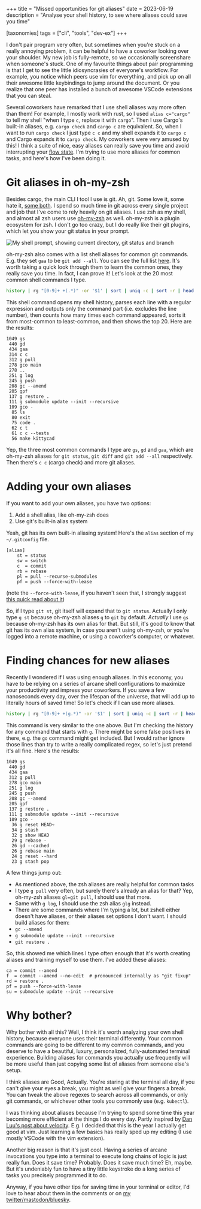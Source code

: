 +++
title = "Missed opportunities for git aliases"
date = 2023-06-19
description = "Analyse your shell history, to see where aliases could save you time"

[taxonomies]
tags = ["cli", "tools", "dev-ex"]
+++

I don't pair program very often, but sometimes when you're stuck on a really annoying problem, it can be helpful to have a coworker looking over your shoulder. My new job is fully-remote, so we occasionally screenshare when someone's stuck. One of my favourite things about pair programming is that I get to see the little idiosyncrasies of everyone's workflow. For example, you notice which peers use vim for everything, and pick up on all their awesome little keybindings to jump around the document. Or you realize that one peer has installed a bunch of awesome VSCode extensions that you can steal.

Several coworkers have remarked that I use shell aliases way more often than them! For example, I mostly work with rust, so I used `alias c="cargo"` to tell my shell "when I type `c`, replace it with `cargo`". Then I use Cargo's built-in aliases, e.g. `cargo check` and `cargo c` are equivalent. So, when I want to run `cargo check` I just type `c c` and my shell expands it to `cargo c` and Cargo expands it to `cargo check`. My coworkers were very amused by this! I think a suite of nice, easy aliases can really save you time and avoid interrupting your [flow state][flow]. I'm trying to use more aliases for common tasks, and here's how I've been doing it.

<!-- more -->

# Git aliases in oh-my-zsh

Besides cargo, the main CLI I tool I use is git. Ah, git. Some love it, some hate it, [some both][jyn-git]. I spend so much time in git across every single project and job that I've come to rely heavily on git aliases. I use zsh as my shell, and almost all zsh users use [oh-my-zsh] as well. oh-my-zsh is a plugin ecosystem for zsh. I don't go too crazy, but I do really like their git plugins, which let you show your git status in your prompt.

![My shell prompt, showing current directory, git status and branch](/git-aliases/prompt.png)

oh-my-zsh also comes with a list shell aliases for common git commands. E.g. they set `gaa` to be `git add --all`. You can see the full list [here][zsh-git]. It's worth taking a quick look through them to learn the common ones, they really save you time. In fact, I can prove it! Let's look at the 20 most common shell commands I type.

```sh
history | rg "[0-9]+ +(.*)" -or '$1' | sort | uniq -c | sort -r | head -n 20
```

This shell command opens my shell history, parses each line with a regular expression and outputs only the command part (i.e. excludes the line number), then counts how many times each command appeared, sorts it from most-common to least-common, and then shows the top 20. Here are the results:

```
1049 gs
 440 gd
 434 gaa
 314 c c
 312 g pull
 278 gco main
 278 ..
 251 g log
 245 g push
 208 gc --amend
 205 gpf
 137 g restore .
 111 g submodule update --init --recursive
 109 gco -
  85 ls
  80 exit
  75 code .
  62 c t
  61 c c --tests
  56 make kittycad
```

Yep, the three most common commands I type are `gs`, `gd` and `gaa`, which are oh-my-zsh aliases for `git status`, `git diff` and `git add --all` respectively. Then there's `c c` (cargo check) and more git aliases. 

# Adding your own aliases

If you want to add your own aliases, you have two options:

1. Add a shell alias, like oh-my-zsh does
2. Use git's built-in alias system

Yeah, git has its own built-in aliasing system! Here's the `alias` section of my `~/.gitconfig` file.

```
[alias]
    st = status
    sw = switch
    c  = commit
    rb = rebase
    pl = pull --recurse-submodules
    pf = push --force-with-lease
```

(note the `--force-with-lease`, if you haven't seen that, I strongly suggest [this quick read about it][gpf])

So, if I type `git st`, git itself will expand that to `git status`. Actually I only type `g st` because oh-my-zsh aliases `g` to `git` by default. _Actually_ I use `gs` because oh-my-zsh has its own alias for that. But still, it's good to know that git has its own alias system, in case you aren't using oh-my-zsh, or you're logged into a remote machine, or using a coworker's computer, or whatever.

# Finding chances for new aliases

Recently I wondered if I was using enough aliases. In this economy, you have to be relying on a series of arcane shell configurations to maximize your productivity and impress your coworkers. If you save a few nanoseconds every day, over the lifespan of the universe, that will add up to literally hours of saved time! So let's check if I can use more aliases. 

```sh
history | rg "[0-9]+ +(g.*)" -or '$1' | sort | uniq -c | sort -r | head -n 20
```

This command is very similar to the one above. But I'm checking the history for any command that starts with `g`. There might be some false positives in there, e.g. the `go` command might get included. But I would rather ignore those lines than try to write a really complicated regex, so let's just pretend it's all fine. Here's the results:


```
1049 gs
 440 gd
 434 gaa
 312 g pull
 278 gco main
 251 g log
 245 g push
 208 gc --amend
 205 gpf
 137 g restore .
 111 g submodule update --init --recursive
 109 gco -
  36 g reset HEAD~
  34 g stash
  32 g show HEAD
  29 g rebase -
  26 gd --cached
  26 g rebase main
  24 g reset --hard
  23 g stash pop
```

A few things jump out:

 - As mentioned above, the zsh aliases are really helpful for common tasks
 - I type `g pull` very often, but surely there's already an alias for that? Yep, oh-my-zsh aliases `gl=git pull`, I should use that more.
 - Same with `g log`, I should use the zsh alias `glg` instead.
 - There are some commands where I'm typing a lot, but zshell either doesn't have aliases, or their aliases set options I don't want. I should build aliases for them: 
  - `gc --amend`
  - `g submodule update --init --recursive`
  - `git restore .`

So, this showed me which lines I type often enough that it's worth creating aliases and training myself to use them. I've added these aliases:

```
ca = commit --amend
f  = commit --amend --no-edit  # pronounced internally as "git fixup"
rd = restore .
pf = push --force-with-lease
su = submodule update --init --recursive
```

# Why bother?

Why bother with all this? Well, I think it's worth analyzing your own shell history, because everyone uses their terminal differently. Your common commands are going to be different to my common commands, and you deserve to have a beautiful, luxury, personalized, fully-automated terminal experience. Building aliases for commands you actually use frequently will be more useful than just copying some list of aliases from someone else's setup.

I think aliases are Good, Actually. You're staring at the terminal all day, if you can't give your eyes a break, you might as well give your fingers a break. You can tweak the above regexes to search across all commands, or only git commands, or whichever other tools you commonly use (e.g. `kubectl`).

I was thinking about aliases because I'm trying to spend some time this year becoming more efficient at the things I do every day. Partly inspired by [Dan Luu's post about velocity](https://danluu.com/productivity-velocity/). E.g. I decided that this is the year I actually get good at vim. Just learning a few basics has really sped up my editing (I use mostly VSCode with the vim extension).

Another big reason is that it's just cool. Having a series of arcane invocations you type into a terminal to execute long chains of logic is just really fun. Does it save time? Probably. Does it save much time? Eh, maybe. But it's undeniably fun to have a tiny little keystroke do a long series of tasks you precisely programmed it to do.

Anyway, if you have other tips for saving time in your terminal or editor, I'd love to hear about them in the comments or on [my twitter/mastodon/bluesky](/about).

[jyn-git]: https://jyn.dev/2022/09/02/git-cheats.html
[flow]: https://en.wikipedia.org/wiki/Flow_(psychology)
[zsh-git]: https://github.com/ohmyzsh/ohmyzsh/blob/master/plugins/git/git.plugin.zsh
[oh-my-zsh]: https://ohmyz.sh/
[gpf]: https://mtsknn.fi/blog/how-to-force-push-in-git-with-style-and-some-safety/
